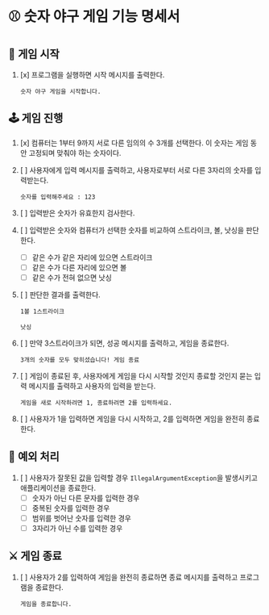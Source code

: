 # ⚾ 숫자 야구 게임 기능 명세서

## 🚩 게임 시작

1. [x] 프로그램을 실행하면 시작 메시지를 출력한다.

    ```
    숫자 야구 게임을 시작합니다.
    ```

## 🕹️ 게임 진행

1. [x] 컴퓨터는 1부터 9까지 서로 다른 임의의 수 3개를 선택한다. 이 숫자는 게임 동안 고정되며 맞춰야 하는 숫자이다.
2. [ ] 사용자에게 입력 메시지를 출력하고, 사용자로부터 서로 다른 3자리의 숫자를 입력받는다.

   ```
   숫자를 입력해주세요 : 123
   ```

3. [ ] 입력받은 숫자가 유효한지 검사한다.
4. [ ] 입력받은 숫자와 컴퓨터가 선택한 숫자를 비교하여 스트라이크, 볼, 낫싱을 판단한다.
    - [ ] 같은 수가 같은 자리에 있으면 스트라이크
    - [ ] 같은 수가 다른 자리에 있으면 볼
    - [ ] 같은 수가 전혀 없으면 낫싱
5. [ ] 판단한 결과를 출력한다.

   ```
   1볼 1스트라이크
   ```

   ```
   낫싱
   ```

6. [ ] 만약 3스트라이크가 되면, 성공 메시지를 출력하고, 게임을 종료한다.

   ```
   3개의 숫자를 모두 맞히셨습니다! 게임 종료
   ```

7. [ ] 게임이 종료된 후, 사용자에게 게임을 다시 시작할 것인지 종료할 것인지 묻는 입력 메시지를 출력하고 사용자의 입력을 받는다.

   ```
   게임을 새로 시작하려면 1, 종료하려면 2를 입력하세요.
   ```

8. [ ] 사용자가 1을 입력하면 게임을 다시 시작하고, 2를 입력하면 게임을 완전히 종료한다.

## 👾 예외 처리

1. [ ] 사용자가 잘못된 값을 입력할 경우 `IllegalArgumentException`을 발생시키고 애플리케이션을 종료한다.
    - [ ] 숫자가 아닌 다른 문자를 입력한 경우
    - [ ] 중복된 숫자를 입력한 경우
    - [ ] 범위를 벗어난 숫자를 입력한 경우
    - [ ] 3자리가 아닌 수를 입력한 경우

## ⚔️ 게임 종료

1. [ ] 사용자가 2를 입력하여 게임을 완전히 종료하면 종료 메시지를 출력하고 프로그램을 종료한다.

   ```
   게임을 종료합니다.
   ```